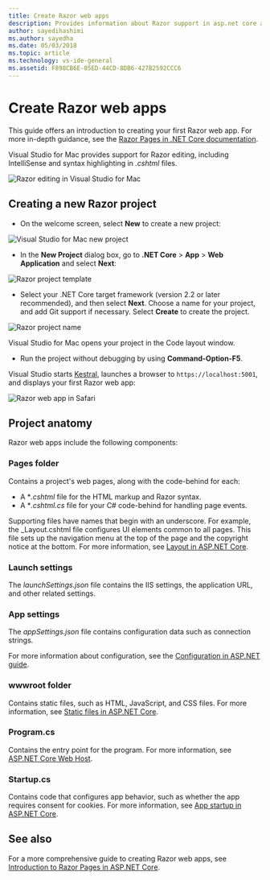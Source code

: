```yaml
---
title: Create Razor web apps
description: Provides information about Razor support in asp.net core apps in Visual Studio for Mac.
author: sayedihashimi
ms.author: sayedha
ms.date: 05/03/2018
ms.topic: article
ms.technology: vs-ide-general
ms.assetid: F898CB6E-05ED-44CD-8DB6-427B2592CCC6
---
```


# Create Razor web apps

This guide offers an introduction to creating your first Razor web app. For more in-depth guidance, see the [Razor Pages in .NET Core documentation](/aspnet/core/razor-pages/index).

Visual Studio for Mac provides support for Razor editing, including IntelliSense and syntax highlighting in *.cshtml* files.

![Razor editing in Visual Studio for Mac](media/razor-editor.png)

## Creating a new Razor project

* On the welcome screen, select **New** to create a new project:

![Visual Studio for Mac new project](media/razor-new.png)

* In the **New Project** dialog box, go to **.NET Core** > **App** > **Web Application** and select **Next**:

![Razor project template](media/razor-new-project1.png)

* Select your .NET Core target framework (version 2.2 or later recommended), and then select **Next**. Choose a name for your project, and add Git support if necessary. Select **Create** to create the project.

![Razor project name](media/razor-new-project2.png)

Visual Studio for Mac opens your project in the Code layout window.

* Run the project without debugging by using **Command-Option-F5**.

Visual Studio starts [Kestral](https://docs.microsoft.com/aspnet/core/fundamentals/servers/kestrel), launches a browser to `https://localhost:5001`, and displays your first Razor web app:

![Razor web app in Safari](media/razor-webapp.png)

## Project anatomy

Razor web apps include the following components:

### Pages folder

Contains a project's web pages, along with the code-behind for each:
* A **.cshtml* file for the HTML markup and Razor syntax.
* A **.cshtml.cs* file for your C# code-behind for handling page events.

Supporting files have names that begin with an underscore. For example, the _Layout.cshtml file configures UI elements common to all pages. This file sets up the navigation menu at the top of the page and the copyright notice at the bottom. For more information, see [Layout in ASP.NET Core](https://docs.microsoft.com/aspnet/core/mvc/views/layout).

### Launch settings

The *launchSettings.json* file contains the IIS settings, the application URL, and other related settings.

### App settings

The *appSettings.json* file contains configuration data such as connection strings.

For more information about configuration, see the [Configuration in ASP.NET guide](https://docs.microsoft.com/aspnet/core/fundamentals/configuration/index).

### wwwroot folder

Contains static files, such as HTML, JavaScript, and CSS files. For more information, see [Static files in ASP.NET Core](https://docs.microsoft.com/aspnet/core/fundamentals/static-files).

### Program.cs

Contains the entry point for the program. For more information, see [ASP.NET Core Web Host](https://docs.microsoft.com/aspnet/core/fundamentals/host/web-host).

### Startup.cs

Contains code that configures app behavior, such as whether the app requires consent for cookies. For more information, see [App startup in ASP.NET Core](https://docs.microsoft.com/aspnet/core/fundamentals/startup).

## See also

For a more comprehensive guide to creating Razor web apps, see [Introduction to Razor Pages in ASP.NET Core](https://docs.microsoft.com/aspnet/core/razor-pages/index).
